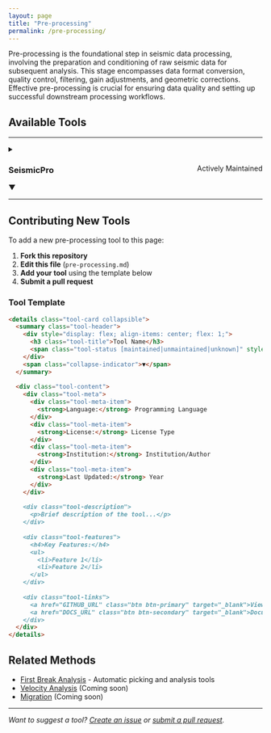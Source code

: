 ```yaml
---
layout: page
title: "Pre-processing"
permalink: /pre-processing/
---
```


<!-- # Pre-processing Tools -->

Pre-processing is the foundational step in seismic data processing, involving the preparation and conditioning of raw seismic data for subsequent analysis. This stage encompasses data format conversion, quality control, filtering, gain adjustments, and geometric corrections. Effective pre-processing is crucial for ensuring data quality and setting up successful downstream processing workflows.

## Available Tools

---

<details class="tool-card collapsible">
  <summary class="tool-header">
    <div style="display: flex; align-items: center; flex: 1;">
      <h3 class="tool-title">SeismicPro</h3>
      <span class="tool-status maintained" style="margin-left: auto;">Actively Maintained</span>
    </div>
    <span class="collapse-indicator">▼</span>
  </summary>
  
  <div class="tool-content">
    <div class="tool-meta">
      <div class="tool-meta-item">
        <strong>Language:</strong> Python
      </div>
      <div class="tool-meta-item">
        <strong>License:</strong> Apache 2.0
      </div>
      <div class="tool-meta-item">
        <strong>Institution:</strong> GeoscienceML
      </div>
      <div class="tool-meta-item">
        <strong>Last Updated:</strong> 2024
      </div>
    </div>
    
    <div class="tool-description">
      <p>SeismicPro is a comprehensive framework for accelerating pre-stack seismic data processing with deep learning models. It provides efficient SEG-Y data handling, extensive processing capabilities, and pipeline-based workflows. The framework combines traditional seismic processing methods with modern deep learning approaches, supporting everything from basic data conditioning to advanced AI-driven analysis.</p>
    </div>
    
    <div class="tool-features">
      <h4>Key Features:</h4>
      <ul>
        <li>Efficient SEG-Y format reading and processing</li>
        <li>Support for stacking velocities and auxiliary data</li>
        <li>Massively parallel data transformation</li>
        <li>Pipeline-based processing workflows</li>
        <li>Integration with deep learning models (UNet, EfficientNet)</li>
        <li>Automatic stacking velocity picking</li>
        <li>NMO correction and gather stacking</li>
        <li>Interactive quality maps and visualization</li>
        <li>Muting and filtering operations</li>
        <li>Comprehensive tutorial documentation</li>
      </ul>
    </div>
    
    <div class="tool-features">
      <h4>Processing Capabilities:</h4>
      <ul>
        <li>Data loading and header management</li>
        <li>Velocity spectrum analysis</li>
        <li>Gather sorting and organization</li>
        <li>Amplitude corrections and scaling</li>
        <li>Noise reduction and filtering</li>
        <li>Geometric transformations</li>
        <li>Quality control and validation</li>
      </ul>
    </div>
    
    <div class="tool-features">
      <h4>Requirements:</h4>
      <ul>
        <li>Python 3.8+</li>
        <li>PyTorch</li>
        <li>segyio for SEG-Y handling</li>
        <li>pandas, numpy</li>
        <li>Compatible with Ubuntu 20.04 and Windows Server 2022</li>
        <li>GPU recommended for deep learning components</li>
      </ul>
    </div>
    
    <div class="tool-links">
      <a href="https://github.com/GeoscienceML/SeismicPro" class="btn btn-primary" target="_blank">View on GitHub</a>
      <a href="https://github.com/GeoscienceML/SeismicPro/blob/master/tutorials" class="btn btn-secondary" target="_blank">Tutorials</a>
    </div>
  </div>
</details>

---

## Contributing New Tools

To add a new pre-processing tool to this page:

1. **Fork this repository**
2. **Edit this file** (`pre-processing.md`)
3. **Add your tool** using the template below
4. **Submit a pull request**

### Tool Template

```markdown
<details class="tool-card collapsible">
  <summary class="tool-header">
    <div style="display: flex; align-items: center; flex: 1;">
      <h3 class="tool-title">Tool Name</h3>
      <span class="tool-status [maintained|unmaintained|unknown]" style="margin-left: auto;">Status</span>
    </div>
    <span class="collapse-indicator">▼</span>
  </summary>
  
  <div class="tool-content">
    <div class="tool-meta">
      <div class="tool-meta-item">
        <strong>Language:</strong> Programming Language
      </div>
      <div class="tool-meta-item">
        <strong>License:</strong> License Type
      </div>
      <div class="tool-meta-item">
        <strong>Institution:</strong> Institution/Author
      </div>
      <div class="tool-meta-item">
        <strong>Last Updated:</strong> Year
      </div>
    </div>
    
    <div class="tool-description">
      <p>Brief description of the tool...</p>
    </div>
    
    <div class="tool-features">
      <h4>Key Features:</h4>
      <ul>
        <li>Feature 1</li>
        <li>Feature 2</li>
      </ul>
    </div>
    
    <div class="tool-links">
      <a href="GITHUB_URL" class="btn btn-primary" target="_blank">View on GitHub</a>
      <a href="DOCS_URL" class="btn btn-secondary" target="_blank">Documentation</a>
    </div>
  </div>
</details>
```

## Related Methods

- [First Break Analysis](/first-break-analysis/) - Automatic picking and analysis tools
- [Velocity Analysis](/) (Coming soon)
- [Migration](/) (Coming soon)

---

*Want to suggest a tool? [Create an issue](https://github.com/dylanmikesell/seismic-software/issues) or [submit a pull request](https://github.com/dylanmikesell/seismic-software/pulls).*